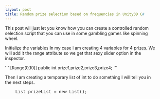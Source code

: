 ```yaml
---
layout: post
title: Random prize selection based on frequencies in Unity3D C#
---
```


This post will just let you know how you can create a controlled random selection script that you can use in some gambling games like spinning wheel.

Initialize the variables 
In my case I am creating 4 variables for 4 prizes.
We will add it the range attribute so we get that sexy slider option in the inspector.

<!--<pre class="brush: csharp; title: ; notranslate" title="">-->
'''
 [Range(0,10)]
    public int prize1,prize2,prize3,prize4;
'''
<!--</pre>-->

Then I am creating a temporary list of int to do something I will tell you in the next steps.

<pre class="brush: csharp; title: ; notranslate" title="">
    List<int> prizeList = new List<int>();
</pre>
